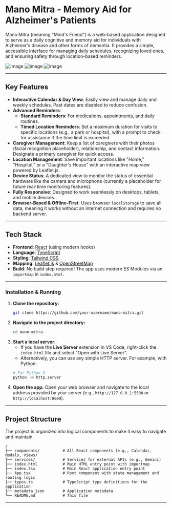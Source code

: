 # Mano Mitra - Memory Aid for Alzheimer's Patients

Mano Mitra (meaning "Mind's Friend") is a web-based application designed to serve as a daily cognitive and memory aid for individuals with Alzheimer's disease and other forms of dementia. It provides a simple, accessible interface for managing daily schedules, recognizing loved ones, and ensuring safety through location-based reminders.

![image](https://github.com/user-attachments/assets/c67266d7-8ec8-487e-844a-7a9efcd7f9e9)
![image](https://github.com/user-attachments/assets/927c1eec-05c0-4c71-b259-d8cda1f5764d)
![image](https://github.com/user-attachments/assets/33031aa3-e918-4905-a16a-9d4288c20da4)

---

## Key Features

*   **Interactive Calendar & Day View**: Easily view and manage daily and weekly schedules. Past dates are disabled to reduce confusion.
*   **Advanced Reminders**: 
    *   **Standard Reminders**: For medications, appointments, and daily routines.
    *   **Timed Location Reminders**: Set a maximum duration for visits to specific locations (e.g., a park or hospital), with a prompt to check for assistance if the time limit is exceeded.
*   **Caregiver Management**: Keep a list of caregivers with their photos (facial recognition placeholder), relationship, and contact information. Designate a primary caregiver for quick access.
*   **Location Management**: Save important locations like "Home," "Hospital," or a "Daughter's House" with an interactive map view powered by Leaflet.js.
*   **Device Status**: A dedicated view to monitor the status of essential hardware like the camera and microphone (currently a placeholder for future real-time monitoring features).
*   **Fully Responsive**: Designed to work seamlessly on desktops, tablets, and mobile devices.
*   **Browser-Based & Offline-First**: Uses browser `localStorage` to save all data, meaning it works without an internet connection and requires no backend server.

---

## Tech Stack

*   **Frontend**: [React](https://react.dev/) (using modern hooks)
*   **Language**: [TypeScript](https://www.typescriptlang.org/)
*   **Styling**: [Tailwind CSS](https://tailwindcss.com/)
*   **Mapping**: [Leaflet.js](https://leafletjs.com/) & [OpenStreetMap](https://www.openstreetmap.org/)
*   **Build**: No build step required! The app uses modern ES Modules via an `importmap` in `index.html`.

---

### Installation & Running

1.  **Clone the repository:**
    ```bash
    git clone https://github.com/your-username/mano-mitra.git
    ```
2.  **Navigate to the project directory:**
    ```bash
    cd mano-mitra
    ```
3.  **Start a local server:**
    *   If you have the **Live Server** extension in VS Code, right-click the `index.html` file and select "Open with Live Server".
    *   Alternatively, you can use any simple HTTP server. For example, with Python:
      ```bash
      # For Python 3
      python -m http.server
      ```
4.  **Open the app:**
    Open your web browser and navigate to the local address provided by your server (e.g., `http://127.0.0.1:5500` or `http://localhost:8000`).

---

## Project Structure

The project is organized into logical components to make it easy to navigate and maintain.

```
/
├── components/          # All React components (e.g., Calendar, Modals, Views)
├── services/            # Services for external APIs (e.g., Gemini)
├── index.html           # Main HTML entry point with importmap
├── index.tsx            # Main React application entry point
├── App.tsx              # Root component with state management and routing logic
├── types.ts             # TypeScript type definitions for the application
├── metadata.json        # Application metadata
└── README.md            # This file
```

---
